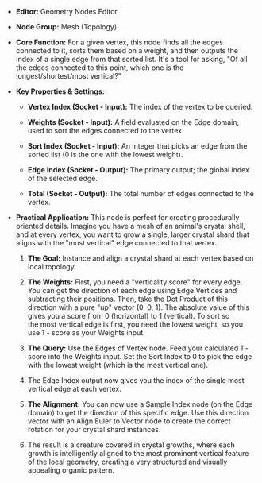 - **Editor:** Geometry Nodes Editor
    
- **Node Group:** Mesh (Topology)
    
- **Core Function:** For a given vertex, this node finds all the edges connected to it, sorts them based on a weight, and then outputs the index of a single edge from that sorted list. It's a tool for asking, "Of all the edges connected to this point, which one is the longest/shortest/most vertical?"
    
- **Key Properties & Settings:**
    
    - **Vertex Index (Socket - Input):** The index of the vertex to be queried.
        
    - **Weights (Socket - Input):** A field evaluated on the Edge domain, used to sort the edges connected to the vertex.
        
    - **Sort Index (Socket - Input):** An integer that picks an edge from the sorted list (0 is the one with the lowest weight).
        
    - **Edge Index (Socket - Output):** The primary output; the global index of the selected edge.
        
    - **Total (Socket - Output):** The total number of edges connected to the vertex.
        
- **Practical Application:** This node is perfect for creating procedurally oriented details. Imagine you have a mesh of an animal's crystal shell, and at every vertex, you want to grow a single, larger crystal shard that aligns with the "most vertical" edge connected to that vertex.
    
    1. **The Goal:** Instance and align a crystal shard at each vertex based on local topology.
        
    2. **The Weights:** First, you need a "verticality score" for every edge. You can get the direction of each edge using Edge Vertices and subtracting their positions. Then, take the Dot Product of this direction with a pure "up" vector (0, 0, 1). The absolute value of this gives you a score from 0 (horizontal) to 1 (vertical). To sort so the most vertical edge is first, you need the lowest weight, so you use 1 - score as your Weights input.
        
    3. **The Query:** Use the Edges of Vertex node. Feed your calculated 1 - score into the Weights input. Set the Sort Index to 0 to pick the edge with the lowest weight (which is the most vertical one).
        
    4. The Edge Index output now gives you the index of the single most vertical edge at each vertex.
        
    5. **The Alignment:** You can now use a Sample Index node (on the Edge domain) to get the direction of this specific edge. Use this direction vector with an Align Euler to Vector node to create the correct rotation for your crystal shard instances.
        
    6. The result is a creature covered in crystal growths, where each growth is intelligently aligned to the most prominent vertical feature of the local geometry, creating a very structured and visually appealing organic pattern.